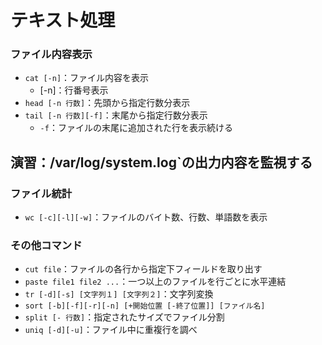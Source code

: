 # テキスト処理



### ファイル内容表示

- `cat [-n]`：ファイル内容を表示
  - [-n]：行番号表示
- `head [-n 行数]`：先頭から指定行数分表示
- `tail [-n 行数][-f]`：末尾から指定行数分表示
  - `-f`：ファイルの末尾に追加された行を表示続ける



## 演習：/var/log/system.log`の出力内容を監視する



### ファイル統計

- `wc [-c][-l][-w]`：ファイルのバイト数、行数、単語数を表示



### その他コマンド

- `cut file`：ファイルの各行から指定下フィールドを取り出す
- `paste file1 file2 ...`：一つ以上のファイルを行ごとに水平連結
- `tr [-d][-s] [文字列１] [文字列２]`：文字列変換
- `sort [-b][-f][-r][-n] [+開始位置 [-終了位置]] [ファイル名]`
- `split [- 行数]`：指定されたサイズでファイル分割
- `uniq [-d][-u]`：ファイル中に重複行を調べ

